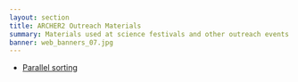 ```yaml
---
layout: section
title: ARCHER2 Outreach Materials
summary: Materials used at science festivals and other outreach events to demonstrate HPC and computational science
banner: web_banners_07.jpg
---
```


* [Parallel sorting](parallel_sort)
